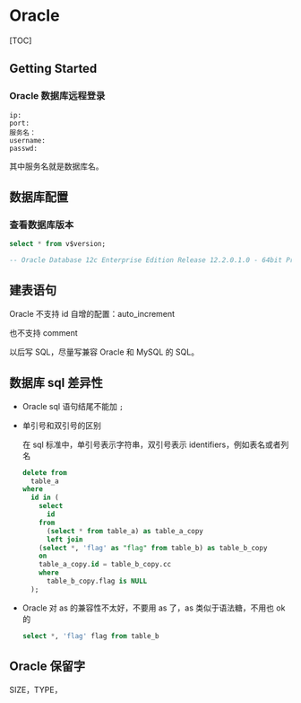 # Oracle

[TOC]

## Getting Started

### Oracle 数据库远程登录

```
ip:
port:
服务名：
username:
passwd:
```

其中服务名就是数据库名。



## 数据库配置

### 查看数据库版本

```sql
select * from v$version;

-- Oracle Database 12c Enterprise Edition Release 12.2.0.1.0 - 64bit Production
```







## 建表语句

Oracle 不支持 id 自增的配置：auto_increment

也不支持 comment

以后写 SQL，尽量写兼容 Oracle 和 MySQL 的 SQL。



## 数据库 sql 差异性

* Oracle sql 语句结尾不能加 `;`

* 单引号和双引号的区别

  在 sql 标准中，单引号表示字符串，双引号表示 identifiers，例如表名或者列名

  ```sql
  delete from 
    table_a 
  where 
    id in (
      select 
        id 
      from 
        (select * from table_a) as table_a_copy 
        left join 
  	  (select *, 'flag' as "flag" from table_b) as table_b_copy 
  	  on 
  	  table_a_copy.id = table_b_copy.cc 
      where 
        table_b_copy.flag is NULL
    );
  ```

* Oracle 对 as 的兼容性不太好，不要用 as 了，as 类似于语法糖，不用也 ok 的

  ```sql
  select *, 'flag' flag from table_b
  ```

  

## Oracle 保留字



SIZE，TYPE，